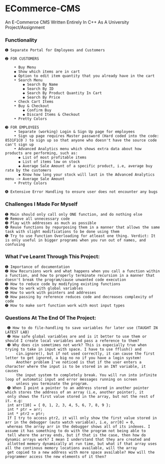 # ECommerce-CMS #
An E-Commerce CMS Written Entirely In C++ As A University Project/Assignment

### Functionality ### 
```
➊ Separate Portal for Employees and Customers

➋ FOR CUSTOMERS

	• Buy Menu
    ◆ Show which items are in cart
    ◆ Option to edit item quantity that you already have in the cart
	• Search Menu
		◆ Search By Name
		◆ Search By ID
		◆ Search By Product Quantity In Cart
		◆ Search By Price
	• Check Cart Items
	• Buy & Checkout
		◆ Confirm Buy
		◆ Discard Items & Checkout
	• Pretty Colors
 
➌ FOR EMPLOYEES
	• Separate (working) Login & Sign Up page for employees
	• Sign up page requires Master password (Hard coded into the code: 8531F1C0 ) to sign up so that anyone who doesn't have the source code can't sign up
	• Advanced Analytics menu which shows extra data about how products are performing, such as:
	  ◆ List of most profitable items
	  ◆ List of items low on stock
	  ◆ Average Sale Amount of a specific product, i.e, average buy rate by the customers 
	  ◆ Know how long your stock will last in the Advanced Analytics menu -> Average Sale Amount
	• Pretty Colors

➍ Extensive Error Handling to ensure user does not encounter any bugs
```
### Challenges I Made For Myself ###
	➊ Main should only call only ONE function, and do nothing else
	➋ Remove all unnecessary code 
	➌ Play with addresses as much as possible
	➍ Reuse functions by repurposing them in a manner that allows the same task with slight modifications to be done using them
	➎ Try to use Function Overloading for atleast one thing. Verdict: It is only useful in bigger programs when you run out of names, and confusing 

### What I've Learnt Through This Project: ###
	➊ Importance of documentation
	➋ How Recursions work and what happens when you call a function within a function, and how to properly terminate recursion in a manner that doesn't break the program/cause unwanted code execution
	➌ How to reduce code by modifying existing functions
	➍ How to work with global variables
	➎ How to work with pointers and addresses
	➏ How passing by reference reduces code and decreases complexity of code
	➐ How to make sort function work with most input types

### Questions At The End Of The Project: ###
	 ➊ How to do file-handling to save variables for later use (TAUGHT IN LATEST LAB)
	 ➋ How safe global variables are and is it better to use them or should I create local variables and pass a reference to them?
	 ➌ Why does cin sometimes not work? This is expecially true when trying to take in input with space. I have to use fflush() and
		 cin.ignore(), but if not used correctly, it can cause the first letter to get ignored, a big no no if you have a login system!
		 Another problem I've noticed is that if the user enters a character where the input is to be stored in an INT variable, it causes
		 the input system to completely break. You will run into infinite loop of automatic input and error messages running on screen
		 unless you terminate the program.
	 ➍ When I point a pointer to an address stored in another pointer which stores the address of an array (i.e, another pointer), it 
	 only shows the first value stored in the array, but not the rest of it. e.g:
	 int arr[10] = { 0, 1, 2, 3, 4, 5, 6, 7, 8, 9 };
	 int * ptr = arr;
	 int * ptr2 = ptr;
	 If I try to access ptr2, it will only show the first value stored in arr in the debugger (auto watch variable), i.e, arr[0] = 0,
	 whereas the array arr in the debugger shows all of its indexes. I assume it has something to do with the program not being able to
	 tell where the array ends, but if that is the case, then how do dynamic arrays work? I mean I understand that they are created and
	 allotted memory dynamically at run time, but what if that array uses all the continous memory locations available, will the array
	 get copied to a new address with more space available? How will the programmer access the new elements of it then?
